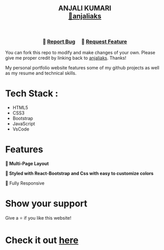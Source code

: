 <h2 align="center">
  ANJALI KUMARI
  <br><a href="http://anjaliaks.github.io/Mysite/" target="_blank">🔗anjaliaks</a>
</h2>
<br/>



<h3 align="center">
    🔹
    <a href="https://github.com/anjaliaks/anjaliaks.github.io/issues">Report Bug</a> &nbsp; &nbsp;
    🔹
    <a href="https://github.com/anjaliaks/anjaliaks.github.io/issues">Request Feature</a>
</h3>

You can fork this repo to modify and make changes of your own. Please give me proper credit by linking back to [anjaliaks](https://github.com/anjaliaks/anjaliaks.github.io). Thanks!

My personal portfolio website features some of my github projects as well as my resume and technical skills.<br/>

# Tech Stack :

- HTML5
- CSS3
- Bootstrap
- JavaScript
- VsCode

# Features

**📖 Multi-Page Layout**

**🎨 Styled with React-Bootstrap and Css with easy to customize colors**

📱 Fully Responsive


# Show your support

Give a ⭐ if you like this website!

# Check it out <a href="http://anjaliaks.github.io/">here</a>


